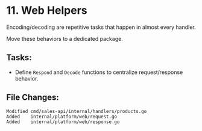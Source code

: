 # 11. Web Helpers

Encoding/decoding are repetitive tasks that happen in almost every handler.

Move these behaviors to a dedicated package.

## Tasks:

- Define `Respond` and `Decode` functions to centralize request/response behavior.

## File Changes:

```
Modified cmd/sales-api/internal/handlers/products.go
Added    internal/platform/web/request.go
Added    internal/platform/web/response.go
```
